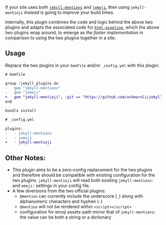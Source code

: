 If your site uses both [`jekyll-mentions`](https://github.com/jekyll/jekyll-mentions) and [`jemoji`](https://github.com/jekyll/jemoji), then
using `jekyll-mentioji` *instead* is going to improve your build times.

Internally, this plugin combines the code and logic behind the above two plugins and adapts the associated code for
[`html-pipeline`](https://github.com/jch/html-pipeline), which the above two plugins wrap around, to emerge as *the faster implementation*
in comparison to using the two plugins together in a site.

## Usage

Replace the two plugins in your `Gemfile` and/or `_config.yml` with this plugin:

```diff
# Gemfile

group :jekyll_plugins do
-   gem "jekyll-mentions"
-   gem "jemoji"
+   gem "jekyll-mentioji", :git => "https://github.com/ashmaroli/jekyll-mentioji.git", :branch => "master"
end
```
```sh
bundle install
```
```diff
# _config.yml

plugins:
-   - jekyll-mentions
-   - jemoji
+   - jekyll-mentioji
```

## Other Notes:

  - This plugin aims to be a zero-config replacement for the two plugins and therefore should be compatible with existing configuration
  for the two plugins. `jekyll-mentioji` will read both existing `jekyll-mentions:` and `emoji:` settings in your config file.
  - A few diversions from the two official plugins:
      - `@mention` can currently include the underscore (`_`) along with alphanumeric characters and hyphen (`-`)
      - `@mention` will not be rendered within `<script></script>`
      - configuration for emoji assets-path mirror that of `jekyll-mentions`: the value can be both a string or a dictionary
